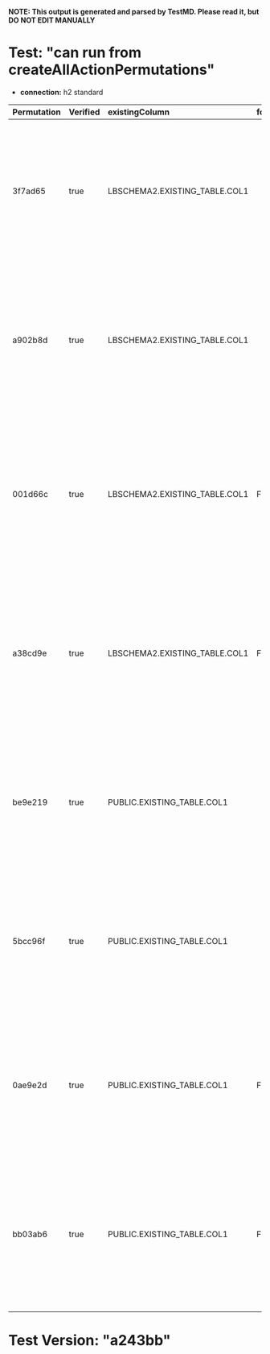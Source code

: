 **NOTE: This output is generated and parsed by TestMD. Please read it, but DO NOT EDIT MANUALLY**

# Test: "can run from createAllActionPermutations" #

- **connection:** h2 standard

| Permutation | Verified | existingColumn                | foreignKeyName | newColumn              | newColumnDataType | primaryKeyName | OPERATIONS
| :---------- | :------- | :---------------------------- | :------------- | :--------------------- | :---------------- | :------------- | :------
| 3f7ad65     | true     | LBSCHEMA2.EXISTING_TABLE.COL1 |                | LBSCHEMA2.NEW_TABLE.ID | INTEGER           |                | **plan**: CREATE TABLE "LBSCHEMA2"."NEW_TABLE" ("ID" INTEGER NOT NULL, PRIMARY KEY ("ID"))<br>INSERT INTO "LBSCHEMA2"."NEW_TABLE" SELECT DISTINCT "COL1" FROM "LBSCHEMA2"."EXISTING_TABLE"<br>ALTER TABLE "LBSCHEMA2"."EXISTING_TABLE" ADD FOREIGN KEY ("COL1") REFERENCES "LBSCHEMA2"."NEW_TABLE" ("ID")
| a902b8d     | true     | LBSCHEMA2.EXISTING_TABLE.COL1 |                | LBSCHEMA2.NEW_TABLE.ID | INTEGER           | PK_NAME        | **plan**: CREATE TABLE "LBSCHEMA2"."NEW_TABLE" ("ID" INTEGER NOT NULL, CONSTRAINT "PK_NAME" PRIMARY KEY ("ID"))<br>INSERT INTO "LBSCHEMA2"."NEW_TABLE" SELECT DISTINCT "COL1" FROM "LBSCHEMA2"."EXISTING_TABLE"<br>ALTER TABLE "LBSCHEMA2"."EXISTING_TABLE" ADD FOREIGN KEY ("COL1") REFERENCES "LBSCHEMA2"."NEW_TABLE" ("ID")
| 001d66c     | true     | LBSCHEMA2.EXISTING_TABLE.COL1 | FK_NAME        | LBSCHEMA2.NEW_TABLE.ID | INTEGER           |                | **plan**: CREATE TABLE "LBSCHEMA2"."NEW_TABLE" ("ID" INTEGER NOT NULL, PRIMARY KEY ("ID"))<br>INSERT INTO "LBSCHEMA2"."NEW_TABLE" SELECT DISTINCT "COL1" FROM "LBSCHEMA2"."EXISTING_TABLE"<br>ALTER TABLE "LBSCHEMA2"."EXISTING_TABLE" ADD CONSTRAINT "FK_NAME" FOREIGN KEY ("COL1") REFERENCES "LBSCHEMA2"."NEW_TABLE" ("ID")
| a38cd9e     | true     | LBSCHEMA2.EXISTING_TABLE.COL1 | FK_NAME        | LBSCHEMA2.NEW_TABLE.ID | INTEGER           | PK_NAME        | **plan**: CREATE TABLE "LBSCHEMA2"."NEW_TABLE" ("ID" INTEGER NOT NULL, CONSTRAINT "PK_NAME" PRIMARY KEY ("ID"))<br>INSERT INTO "LBSCHEMA2"."NEW_TABLE" SELECT DISTINCT "COL1" FROM "LBSCHEMA2"."EXISTING_TABLE"<br>ALTER TABLE "LBSCHEMA2"."EXISTING_TABLE" ADD CONSTRAINT "FK_NAME" FOREIGN KEY ("COL1") REFERENCES "LBSCHEMA2"."NEW_TABLE" ("ID")
| be9e219     | true     | PUBLIC.EXISTING_TABLE.COL1    |                | PUBLIC.NEW_TABLE.ID    | INTEGER           |                | **plan**: CREATE TABLE "PUBLIC"."NEW_TABLE" ("ID" INTEGER NOT NULL, PRIMARY KEY ("ID"))<br>INSERT INTO "PUBLIC"."NEW_TABLE" SELECT DISTINCT "COL1" FROM "PUBLIC"."EXISTING_TABLE"<br>ALTER TABLE "PUBLIC"."EXISTING_TABLE" ADD FOREIGN KEY ("COL1") REFERENCES "PUBLIC"."NEW_TABLE" ("ID")
| 5bcc96f     | true     | PUBLIC.EXISTING_TABLE.COL1    |                | PUBLIC.NEW_TABLE.ID    | INTEGER           | PK_NAME        | **plan**: CREATE TABLE "PUBLIC"."NEW_TABLE" ("ID" INTEGER NOT NULL, CONSTRAINT "PK_NAME" PRIMARY KEY ("ID"))<br>INSERT INTO "PUBLIC"."NEW_TABLE" SELECT DISTINCT "COL1" FROM "PUBLIC"."EXISTING_TABLE"<br>ALTER TABLE "PUBLIC"."EXISTING_TABLE" ADD FOREIGN KEY ("COL1") REFERENCES "PUBLIC"."NEW_TABLE" ("ID")
| 0ae9e2d     | true     | PUBLIC.EXISTING_TABLE.COL1    | FK_NAME        | PUBLIC.NEW_TABLE.ID    | INTEGER           |                | **plan**: CREATE TABLE "PUBLIC"."NEW_TABLE" ("ID" INTEGER NOT NULL, PRIMARY KEY ("ID"))<br>INSERT INTO "PUBLIC"."NEW_TABLE" SELECT DISTINCT "COL1" FROM "PUBLIC"."EXISTING_TABLE"<br>ALTER TABLE "PUBLIC"."EXISTING_TABLE" ADD CONSTRAINT "FK_NAME" FOREIGN KEY ("COL1") REFERENCES "PUBLIC"."NEW_TABLE" ("ID")
| bb03ab6     | true     | PUBLIC.EXISTING_TABLE.COL1    | FK_NAME        | PUBLIC.NEW_TABLE.ID    | INTEGER           | PK_NAME        | **plan**: CREATE TABLE "PUBLIC"."NEW_TABLE" ("ID" INTEGER NOT NULL, CONSTRAINT "PK_NAME" PRIMARY KEY ("ID"))<br>INSERT INTO "PUBLIC"."NEW_TABLE" SELECT DISTINCT "COL1" FROM "PUBLIC"."EXISTING_TABLE"<br>ALTER TABLE "PUBLIC"."EXISTING_TABLE" ADD CONSTRAINT "FK_NAME" FOREIGN KEY ("COL1") REFERENCES "PUBLIC"."NEW_TABLE" ("ID")

# Test Version: "a243bb" #